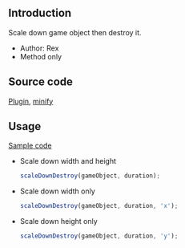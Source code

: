## Introduction

Scale down game object then destroy it.

- Author: Rex
- Method only

## Source code

[Plugin](https://github.com/rexrainbow/phaser3-rex-notes/blob/master/plugins/scale-plugin.js), [minify](https://github.com/rexrainbow/phaser3-rex-notes/blob/master/plugins/dist/rexscaleplugin.min.js)

## Usage

[Sample code](https://github.com/rexrainbow/phaser3-rex-notes/blob/master/examples/scale/scaledown-destroy.js)

- Scale down width and height
    ```javascript
    scaleDownDestroy(gameObject, duration);
    ```
- Scale down width only
    ```javascript
    scaleDownDestroy(gameObject, duration, 'x');
    ```
- Scale down height only
    ```javascript
    scaleDownDestroy(gameObject, duration, 'y');
    ```